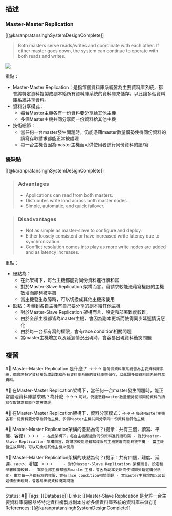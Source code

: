 ## 描述


### Master-Master Replication
[[@karanpratansinghSystemDesignComplete]]
> Both masters serve reads/writes and coordinate with each other. If either master goes down, the system can continue to operate with both reads and writes.

![](https://raw.githubusercontent.com/karanpratapsingh/portfolio/master/public/static/courses/system-design/chapter-II/database-replication/master-master-replication.png)



重點：
- Master-Master Replication：是指每個資料庫系統皆為主要資料庫系統，都會將特定資料複製成副本給所有資料庫系統的資料庫來儲存，以此讓多個資料庫系統共享資料。
- 資料分享模式：
	- 每台Master主機各有一份資料要分享給其他主機
	- 多個Master主機共同分享同一份資料給其他主機
- 技術細節：
	- 當任何一台master發生問題時，仍能憑藉master數量優勢使得同份資料的讀寫存取請求都能正常被處理
	- 每一台主機皆因為master主機而可供使用者進行同份資料的讀/寫


###  優缺點
[[@karanpratansinghSystemDesignComplete]]
> ### Advantages
> -   Applications can read from both masters.
> -   Distributes write load across both master nodes.
> -   Simple, automatic, and quick failover.

> ### Disadvantages
> -   Not as simple as master-slave to configure and deploy.
> -   Either loosely consistent or have increased write latency due to synchronization.
> -   Conflict resolution comes into play as more write nodes are added and as latency increases.

重點：
- 優點為：
	- 在此架構下，每台主機都能對同份資料進行讀和寫
	- 對於Master-Slave Replication 架構而言，寫請求較能憑藉寫權限的主機數增而能夠被平攤
	- 當主機發生故障時，可以切換成其他主機來使用
- 缺點：考量到各自主機有自己要分享的副本給其他主機
	- 對於Master-Slave Replication 架構而言，設定和部署難度較難，
	- 由於全部主機都皆為master主機，會因為副本更新而使得同步延遲情況惡化
	- 由於每一台都有寫的權限，會有race condition相關問題
	- 當master主機增加以及延遲情況出現時，會容易出現資料衝突問題


## 複習
#🧠 Master-Master Replication 是什麼？ ->->-> `指每個資料庫系統皆為主要資料庫系統，都會將特定資料複製成副本給所有資料庫系統的資料庫來儲存，以此讓多個資料庫系統共享資料。`
<!--SR:!2023-02-11,104,250-->

#🧠 在Master-Master Replication架構下，當任何一台master發生問題時，能正常處理資料庫請求嗎？為什麼 ->->-> `可以，仍能憑藉master數量優勢使得同份資料的讀寫存取請求都能正常被處理`
<!--SR:!2022-12-17,74,250-->

#🧠 在Master-Master Replication架構下，資料分享模式：->->-> `每台Master主機各有一份資料要分享給其他主機、多個Master主機共同分享同一份資料給其他主機`
<!--SR:!2022-11-26,58,250-->

#🧠 Master-Master Replication架構的優點為何？(提示：共有三個，讀寫、平攤、容錯) ->->-> `	- 在此架構下，每台主機都能對同份資料進行讀和寫 - 對於Master-Slave Replication 架構而言，寫請求較能憑藉寫權限的主機數增而能夠被平攤 - 當主機發生故障時，可以切換成其他主機來使用`
<!--SR:!2023-03-19,126,250-->

#🧠 Master-Master Replication架構的缺點為何？(提示：共有四個，難度、延遲、race、增加) ->->-> `	- 對於Master-Slave Replication 架構而言，設定和部署難度較難，- 由於全部主機都皆為master主機，會因為副本更新而使得同步延遲情況惡化- 由於每一台都有寫的權限，會有race condition相關問題 - 當master主機增加以及延遲情況出現時，會容易出現資料衝突問題`
<!--SR:!2022-12-07,58,250-->



---
Status: #🌱 
Tags:
[[Database]]
Links:
[[Master-Slave Replication 是允許一台主要資料庫伺服器將特定資料複製成副本分給多個資料庫系統的資料庫來儲存]]
References:
[[@karanpratansinghSystemDesignComplete]]